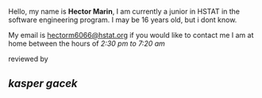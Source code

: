 Hello, my name is **Hector Marin**, I am currently a junior in HSTAT in the software engineering program. I may be 16 years old, but i dont know.

My email is hectorm6066@hstat.org if you would like to contact me
I am at home between the hours of _2:30 pm to 7:20 am_

reviewed by 
## **_kasper gacek_**

